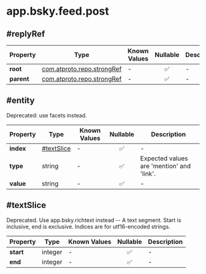 # app.bsky.feed.post

## #replyRef

| Property | Type | Known Values | Nullable | Description |
| --- | --- | --- | :---: | --- |
| **root** | [com.atproto.repo.strongRef](../../../../com/atproto/repo/objects/strongRef.md#com.atproto.repo.strongRef)| - | ✅ | - |
| **parent** | [com.atproto.repo.strongRef](../../../../com/atproto/repo/objects/strongRef.md#com.atproto.repo.strongRef)| - | ✅ | - |

## #entity

Deprecated: use facets instead.

| Property | Type | Known Values | Nullable | Description |
| --- | --- | --- | :---: | --- |
| **index** | [#textSlice](##textSlice)| - | ✅ | - |
| **type** | string | - | ✅ | Expected values are 'mention' and 'link'. |
| **value** | string | - | ✅ | - |

## #textSlice

Deprecated. Use app.bsky.richtext instead -- A text segment. Start is inclusive, end is exclusive. Indices are for utf16-encoded strings.

| Property | Type | Known Values | Nullable | Description |
| --- | --- | --- | :---: | --- |
| **start** | integer | - | ✅ | - |
| **end** | integer | - | ✅ | - |
